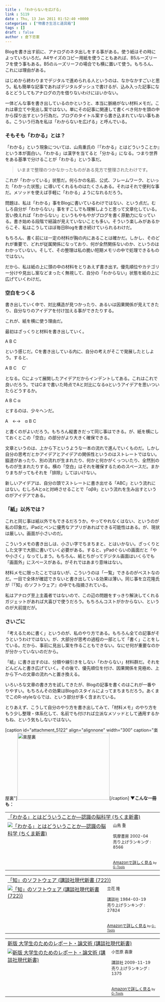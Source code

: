 ```yaml
---
title : 「わからないを広げる」
link : 5119
date : Thu, 13 Jan 2011 01:52:40 +0000
categories : ["物書き生活と道具箱"]
tags : []
draft : false
author : 倉下忠憲
---
```


Blogを書き出す前に、アナログのネタ出しをする事がある。使う紙はその時によっていろいろだ。A4サイズのコピー用紙を使うこともあれば、B5ルーズリーフを使う事もある。B5のルーズリーフの場合でも横に置いて使う。もちろん、これには理由がある。

はじめから終わりまでデジタルで進められる人というのは、なかなかすごいと思う。私も簡単な記事であればデジタルダッシュで書けるが、込み入った記事になるとどうしてもアナログの力を借りないわけにはいかない。

一体どんな事を書き出しているのかというと、本当に脈絡がない材料メモだ。これは章立てや見出し案ではない。単にその記事に関連して書くべき何かを頭の中から探り出すという行為だ。ブログのタイトル案すら書き込まれていない事もある。こういう行為を私は「わからないを広げる」と呼んでいる。

<h3>そもそも「わかる」とは？</h3>
「わかる」という現象については、山鳥重氏の『「わかる」とはどういうことか』という本が面白い。「わかる」は漢字を当てると「分かる」になる。つまり世界をある基準で分けることが「わかる」という事だ。

<blockquote>
いままで整理のつかなかったものがある見方で整理されたわけです。
</blockquote>

これが「わかっている」状態だ。何らかの名前、公式、フレームワーク、といった「わかった状態」に導いてくれるものはたくさんある。それはそれで便利な事だ。メソッドを使えば手軽に「わかる」ようになれるだろう。

問題は、私は「わかる」事をBlogに書いているわけではない、という点だ。むしろ自分が「わからない」事をすこしでも理解しようと思って文章化している。言い換えれば「わからない」というもやもやがブログを書く原動力になっている。書き始める段階で結論が見えていないことも多い。そういう楽しみがあるからこそ、私はこうしてほぼ毎日Blogを書き続けていられるわけだ。

もちろん、書く前には一定の材料が胸の内にあることは確かだ。しかし、そのどれが重要で、どれが従属関係になっており、何が全然関係ないのか、というのはわかっていない。そして、その整理は私の脆い短期メモリの中で処理できるものではない。

だから、私は紙の上に頭の中の材料をとりあえず書き出す。優先順位やカテゴリー分けや見出し案などまったく無視して、自分の「わからない」状態を紙の上に広げていくわけだ。
<h3>空白をつくる</h3>
書き出していく中で、対比構造が見つかったり、あるいは因果関係が見えてきたり、自分なりのアイデアを付け加える事ができたりする。

これが、紙を横に使う理由だ。

最初はざっくりと材料を書き出していく。

A
B
C

という感じだ。Cを書き出している内に、自分の考えがそこで発展したとしよう。すると、

A
B
C
　C’

となる。Cによって展開したアイデアだからインデントしてある。これはこれで良いだろう。ではCまで書いた時点でAと対比になるαというアイデアを思いついたらどうするか。

A
B
C
α

とするのは、少々ヘンだ。

A　←→　α
B
C

と書くのがよいだろう。もちろん縦書きだって同じ事はできる。が、紙を横にしておくとこの「空白」の部分がより大きく確保できる。

文章というのは、上から下というような一本の流れで進んでいくものだ。しかし自分の思考だとかアイデアとアイデアの関係性というのはストレートではない。脇道があったり、別の流れが生まれたり、何かと何かがくっついたり、全然別のものが生まれたりする。横の「空白」はそれを確保するためのスペースだ。まかりまちがってもそれを「排除」してはいけない。

新しいアイデアは、自分の頭でストレートに書き出せる「ABC」という流れにはない。むしろAとαと対峙させることで「αβθ」という流れを生み出すというのがアイデアである。

<h3>「紙」以外では？</h3>
これと同じ事は紙以外でもできるだろうか。やってやれなくはない、というのが私の印象だ。iPadとペンに優秀なアプリがあればできる可能性はある。が、現状は厳しい。画面が小さいのだ。

こういうメモの書き出しは、小さい字でちまちまと、とはいかない。ざっくりとした文字で大胆に書いていく必要がある。すると、yPadぐらいの画面だと「やや小さく」なってしまう。もちろん、紙とちがってデジタル画面はいくらでも「画面外」にスペースがある。がそれではあまり意味はない。

材料メモに限ったことではないが、こういうのは「一覧」できるのがベストなのだ。一目で全体が確認できないと書き出している効果は薄い。同じ事を立花隆氏が『「知」のソフトウェア』の中でも指摘されている。

私はアナログ至上主義者ではないので、この辺の問題をすっきり解決してくれるガジェットがあれば大喜びで使うだろう。もちろんコストがかからない、というのが大前提だが。
<h3>さいごに</h3>
「考えるために書く」というのが、私のやり方である。もちろん全ての記事がそうというわけではない。が、大部分が思考の過程の一部として「書く」ことをしている。だから、事前に見出し案を作ることもできない。なにせ何が重要なのかが分かっていないのだから。

「紙」に書き出すのは、分類や線引きをしない「わからない」材料群だ。それをどんどんと書き広げていく。その後で、優先順位を付け、因果関係を見極め、上から下への文章の流れへと置き換える。

いろいろな文章の書き方を試してきたが、Blogの記事を書くのはこれが一番やりやすい。もちろんその効果はBlogのスタイルによってまちまちだろう。あくまでこのR-styleならでは、という部分が多く含まれている。

とりあえず、こうして自分のやり方を書き出してみて、「材料メモ」のやり方をもう少し整理・体系化して、名前でも付ければ立派なメソッドとして通用するかもね、という気もしないではない。	

[caption id="attachment_5122" align="alignnone" width="300" caption="楽屋裏"]<img src="https://rashita.net/blog/wp-content/uploads/2011/01/img210-300x218.jpg" alt="楽屋裏" title="楽屋裏" width="300" height="218" class="size-medium wp-image-5122" />[/caption]
<strong>▼こんな一冊も：</strong>
<table  border="0" cellpadding="5"><tr><td colspan="2"><a href="http://www.amazon.co.jp/%E3%80%8C%E3%82%8F%E3%81%8B%E3%82%8B%E3%80%8D%E3%81%A8%E3%81%AF%E3%81%A9%E3%81%86%E3%81%84%E3%81%86%E3%81%93%E3%81%A8%E3%81%8B%E2%80%95%E8%AA%8D%E8%AD%98%E3%81%AE%E8%84%B3%E7%A7%91%E5%AD%A6-%E3%81%A1%E3%81%8F%E3%81%BE%E6%96%B0%E6%9B%B8-%E5%B1%B1%E9%B3%A5-%E9%87%8D/dp/4480059393%3FSubscriptionId%3D15SMZCTB9V8NGR2TW082%26tag%3Drashita1000-22%26linkCode%3Dxm2%26camp%3D2025%26creative%3D165953%26creativeASIN%3D4480059393" target="_top">「わかる」とはどういうことか―認識の脳科学 (ちくま新書)</a><img src="http://www.assoc-amazon.jp/e/ir?t=rashita1000-22&l=ur2&o=9" width="1" height="1" style="border: none;" alt="" /></td></tr><tr><td valign="top"><a href="http://www.amazon.co.jp/%E3%80%8C%E3%82%8F%E3%81%8B%E3%82%8B%E3%80%8D%E3%81%A8%E3%81%AF%E3%81%A9%E3%81%86%E3%81%84%E3%81%86%E3%81%93%E3%81%A8%E3%81%8B%E2%80%95%E8%AA%8D%E8%AD%98%E3%81%AE%E8%84%B3%E7%A7%91%E5%AD%A6-%E3%81%A1%E3%81%8F%E3%81%BE%E6%96%B0%E6%9B%B8-%E5%B1%B1%E9%B3%A5-%E9%87%8D/dp/4480059393%3FSubscriptionId%3D15SMZCTB9V8NGR2TW082%26tag%3Drashita1000-22%26linkCode%3Dxm2%26camp%3D2025%26creative%3D165953%26creativeASIN%3D4480059393" target="_top"><img src="http://ecx.images-amazon.com/images/I/41W3P8EVVSL._SL160_.jpg" border="0" alt="「わかる」とはどういうことか―認識の脳科学 (ちくま新書)" /></a></td><td valign="top"><font size="-1">山鳥 重 <br /><br />筑摩書房  2002-04<br />売り上げランキング : 8566<br /><br /><br /><a href="http://www.amazon.co.jp/%E3%80%8C%E3%82%8F%E3%81%8B%E3%82%8B%E3%80%8D%E3%81%A8%E3%81%AF%E3%81%A9%E3%81%86%E3%81%84%E3%81%86%E3%81%93%E3%81%A8%E3%81%8B%E2%80%95%E8%AA%8D%E8%AD%98%E3%81%AE%E8%84%B3%E7%A7%91%E5%AD%A6-%E3%81%A1%E3%81%8F%E3%81%BE%E6%96%B0%E6%9B%B8-%E5%B1%B1%E9%B3%A5-%E9%87%8D/dp/4480059393%3FSubscriptionId%3D15SMZCTB9V8NGR2TW082%26tag%3Drashita1000-22%26linkCode%3Dxm2%26camp%3D2025%26creative%3D165953%26creativeASIN%3D4480059393" target="_top">Amazonで詳しく見る</a></font><font size="-2"> by <a href="http://www.goodpic.com/mt/aws/index.html" >G-Tools</a></font></td></tr></table>

<table  border="0" cellpadding="5"><tr><td colspan="2"><a href="http://www.amazon.co.jp/%E3%80%8C%E7%9F%A5%E3%80%8D%E3%81%AE%E3%82%BD%E3%83%95%E3%83%88%E3%82%A6%E3%82%A7%E3%82%A2-%E8%AC%9B%E8%AB%87%E7%A4%BE%E7%8F%BE%E4%BB%A3%E6%96%B0%E6%9B%B8-722-%E7%AB%8B%E8%8A%B1-%E9%9A%86/dp/4061457225%3FSubscriptionId%3D15SMZCTB9V8NGR2TW082%26tag%3Drashita1000-22%26linkCode%3Dxm2%26camp%3D2025%26creative%3D165953%26creativeASIN%3D4061457225" target="_top">「知」のソフトウェア (講談社現代新書 (722))</a><img src="http://www.assoc-amazon.jp/e/ir?t=rashita1000-22&l=ur2&o=9" width="1" height="1" style="border: none;" alt="" /></td></tr><tr><td valign="top"><a href="http://www.amazon.co.jp/%E3%80%8C%E7%9F%A5%E3%80%8D%E3%81%AE%E3%82%BD%E3%83%95%E3%83%88%E3%82%A6%E3%82%A7%E3%82%A2-%E8%AC%9B%E8%AB%87%E7%A4%BE%E7%8F%BE%E4%BB%A3%E6%96%B0%E6%9B%B8-722-%E7%AB%8B%E8%8A%B1-%E9%9A%86/dp/4061457225%3FSubscriptionId%3D15SMZCTB9V8NGR2TW082%26tag%3Drashita1000-22%26linkCode%3Dxm2%26camp%3D2025%26creative%3D165953%26creativeASIN%3D4061457225" target="_top"><img src="http://ecx.images-amazon.com/images/I/41QEeDwecNL._SL160_.jpg" border="0" alt="「知」のソフトウェア (講談社現代新書 (722))" /></a></td><td valign="top"><font size="-1">立花 隆 <br /><br />講談社  1984-03-19<br />売り上げランキング : 27824<br /><br /><br /><a href="http://www.amazon.co.jp/%E3%80%8C%E7%9F%A5%E3%80%8D%E3%81%AE%E3%82%BD%E3%83%95%E3%83%88%E3%82%A6%E3%82%A7%E3%82%A2-%E8%AC%9B%E8%AB%87%E7%A4%BE%E7%8F%BE%E4%BB%A3%E6%96%B0%E6%9B%B8-722-%E7%AB%8B%E8%8A%B1-%E9%9A%86/dp/4061457225%3FSubscriptionId%3D15SMZCTB9V8NGR2TW082%26tag%3Drashita1000-22%26linkCode%3Dxm2%26camp%3D2025%26creative%3D165953%26creativeASIN%3D4061457225" target="_top">Amazonで詳しく見る</a></font><font size="-2"> by <a href="http://www.goodpic.com/mt/aws/index.html" >G-Tools</a></font></td></tr></table>

<table  border="0" cellpadding="5"><tr><td colspan="2"><a href="http://www.amazon.co.jp/%E6%96%B0%E7%89%88-%E5%A4%A7%E5%AD%A6%E7%94%9F%E3%81%AE%E3%81%9F%E3%82%81%E3%81%AE%E3%83%AC%E3%83%9D%E3%83%BC%E3%83%88%E3%83%BB%E8%AB%96%E6%96%87%E8%A1%93-%E8%AC%9B%E8%AB%87%E7%A4%BE%E7%8F%BE%E4%BB%A3%E6%96%B0%E6%9B%B8-%E5%B0%8F%E7%AC%A0%E5%8E%9F-%E5%96%9C%E5%BA%B7/dp/4062880210%3FSubscriptionId%3D15SMZCTB9V8NGR2TW082%26tag%3Drashita1000-22%26linkCode%3Dxm2%26camp%3D2025%26creative%3D165953%26creativeASIN%3D4062880210" target="_top">新版 大学生のためのレポート・論文術  (講談社現代新書)</a><img src="http://www.assoc-amazon.jp/e/ir?t=rashita1000-22&l=ur2&o=9" width="1" height="1" style="border: none;" alt="" /></td></tr><tr><td valign="top"><a href="http://www.amazon.co.jp/%E6%96%B0%E7%89%88-%E5%A4%A7%E5%AD%A6%E7%94%9F%E3%81%AE%E3%81%9F%E3%82%81%E3%81%AE%E3%83%AC%E3%83%9D%E3%83%BC%E3%83%88%E3%83%BB%E8%AB%96%E6%96%87%E8%A1%93-%E8%AC%9B%E8%AB%87%E7%A4%BE%E7%8F%BE%E4%BB%A3%E6%96%B0%E6%9B%B8-%E5%B0%8F%E7%AC%A0%E5%8E%9F-%E5%96%9C%E5%BA%B7/dp/4062880210%3FSubscriptionId%3D15SMZCTB9V8NGR2TW082%26tag%3Drashita1000-22%26linkCode%3Dxm2%26camp%3D2025%26creative%3D165953%26creativeASIN%3D4062880210" target="_top"><img src="http://ecx.images-amazon.com/images/I/31dhwzXzjqL._SL160_.jpg" border="0" alt="新版 大学生のためのレポート・論文術  (講談社現代新書)" /></a></td><td valign="top"><font size="-1">小笠原 喜康 <br /><br />講談社  2009-11-19<br />売り上げランキング : 1375<br /><br /><br /><a href="http://www.amazon.co.jp/%E6%96%B0%E7%89%88-%E5%A4%A7%E5%AD%A6%E7%94%9F%E3%81%AE%E3%81%9F%E3%82%81%E3%81%AE%E3%83%AC%E3%83%9D%E3%83%BC%E3%83%88%E3%83%BB%E8%AB%96%E6%96%87%E8%A1%93-%E8%AC%9B%E8%AB%87%E7%A4%BE%E7%8F%BE%E4%BB%A3%E6%96%B0%E6%9B%B8-%E5%B0%8F%E7%AC%A0%E5%8E%9F-%E5%96%9C%E5%BA%B7/dp/4062880210%3FSubscriptionId%3D15SMZCTB9V8NGR2TW082%26tag%3Drashita1000-22%26linkCode%3Dxm2%26camp%3D2025%26creative%3D165953%26creativeASIN%3D4062880210" target="_top">Amazonで詳しく見る</a></font><font size="-2"> by <a href="http://www.goodpic.com/mt/aws/index.html" >G-Tools</a></font></td></tr></table>
